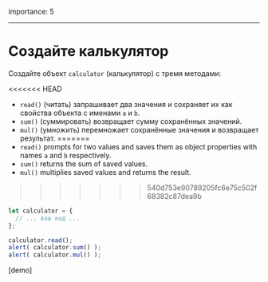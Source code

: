 importance: 5

---

# Создайте калькулятор

Создайте объект `calculator` (калькулятор) с тремя методами:

<<<<<<< HEAD
- `read()` (читать) запрашивает два значения и сохраняет их как свойства объекта с именами `a` и `b`.
- `sum()` (суммировать) возвращает сумму сохранённых значений.
- `mul()` (умножить) перемножает сохранённые значения и возвращает результат.
=======
- `read()` prompts for two values and saves them as object properties with names `a` and `b` respectively.
- `sum()` returns the sum of saved values.
- `mul()` multiplies saved values and returns the result.
>>>>>>> 540d753e90789205fc6e75c502f68382c87dea9b

```js
let calculator = {
  // ... ваш код ...
};

calculator.read();
alert( calculator.sum() );
alert( calculator.mul() );
```

[demo]
